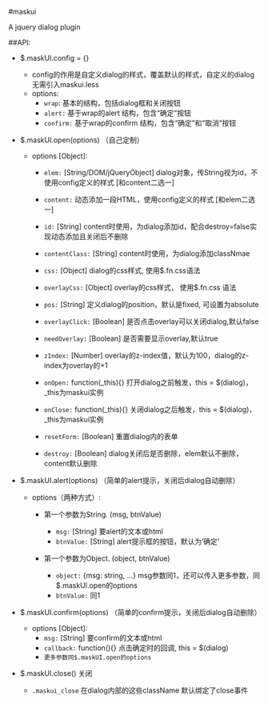 #maskui

A jquery dialog plugin

##API:

* $.maskUI.config = {}
    * config的作用是自定义dialog的样式，覆盖默认的样式，自定义的dialog无需引入maskui.less
    * options:
        * `wrap`: 基本的结构，包括dialog框和关闭按钮
        * `alert:` 基于wrap的alert 结构，包含“确定”按钮
        * `confirm:` 基于wrap的confirm 结构，包含“确定”和“取消”按钮

* $.maskUI.open(options) （自己定制）
    * options [Object]:
        * `elem:` [String/DOM/jQueryObject] dialog对象，传String视为id，不使用config定义的样式   [和content二选一]

        * `content:` 动态添加一段HTML，使用config定义的样式 [和elem二选一]
        * `id:` [String] content时使用，为dialog添加id，配合destroy=false实现动态添加且关闭后不删除
        * `contentClass:` [String] content时使用，为dialog添加classNmae

        * `css:` [Object] dialog的css样式, 使用$.fn.css语法
        * `overlayCss:` [Object] overlay的css样式， 使用$.fn.css 语法
        * `pos:` [String] 定义dialog的position，默认是fixed, 可设置为absolute
        * `overlayClick:` [Boolean] 是否点击overlay可以关闭dialog,默认false
        * `needOverlay:` [Boolean] 是否需要显示overlay,默认true
        * `zIndex:` [Number] overlay的z-index值，默认为100，dialog的z-index为overlay的+1
        * `onOpen:` function(_this){}  打开dialog之前触发，this = $(dialog)， _this为maskui实例
        * `onClose:` function(_this){}  关闭dialog之后触发，this = $(dialog)， _this为maskui实例
        * `resetForm:` [Boolean] 重置dialog内的表单
        * `destroy:` [Boolean] dialog关闭后是否删除，elem默认不删除，content默认删除

* $.maskUI.alert(options) （简单的alert提示，关闭后dialog自动删除）
    * options（两种方式）:
        * 第一个参数为String. (msg, btnValue)
            * `msg:` [String] 要alert的文本或html
            * `btnValue:` [String] alert提示框的按钮，默认为‘确定’

        * 第一个参数为Object. (object, btnValue)
            * `object:` {msg: string, ...}  msg参数同1，还可以传入更多参数，同$.maskUI.open的options
            * `btnValue:` 同1


* $.maskUI.confirm(options) （简单的confirm提示，关闭后dialog自动删除）
    * options [Object]:
        * `msg:` [String]  要confirm的文本或html
        * `callback:` function(){} 点击确定时的回调, this = $(dialog)
        * `更多参数同$.maskUI.open的options`


* $.maskUI.close() 关闭
    * `.maskui_close` 在dialog内部的这些className 默认绑定了close事件



